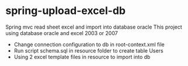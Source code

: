 # spring-upload-excel-db
Spring mvc read sheet excel and import into database oracle
This project using database oracle and excel 2003 or 2007
- Change connection configuration to db in root-context.xml file
- Run script schema.sql in resource folder to create table Users
- Using 2 excel template files in resource to import into db
